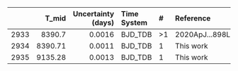 |      |   T_mid |   Uncertainty (days) | Time System   | #   | Reference           |
|-----:|--------:|---------------------:|:--------------|:----|:--------------------|
| 2933 | 8390.7  |               0.0016 | BJD_TDB       | >1  | 2020ApJ...898L..11G |
| 2934 | 8390.71 |               0.0011 | BJD_TDB       | 1   | This work           |
| 2935 | 9135.28 |               0.0013 | BJD_TDB       | 1   | This work           |
